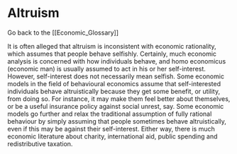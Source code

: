 # Altruism

Go back to the [[Economic_Glossary]]


It is often alleged that altruism is inconsistent with economic rationality, which assumes that people behave selfishly. Certainly, much economic analysis is concerned with how individuals behave, and homo economicus (economic man) is usually assumed to act in his or her self-interest. However, self-interest does not necessarily mean selfish. Some economic models in the field of behavioural economics assume that self-interested individuals behave altruistically because they get some benefit, or utility, from doing so. For instance, it may make them feel better about themselves, or be a useful insurance policy against social unrest, say. Some economic models go further and relax the traditional assumption of fully rational behaviour by simply assuming that people sometimes behave altruistically, even if this may be against their self-interest. Either way, there is much economic literature about charity, international aid, public spending and redistributive taxation.

